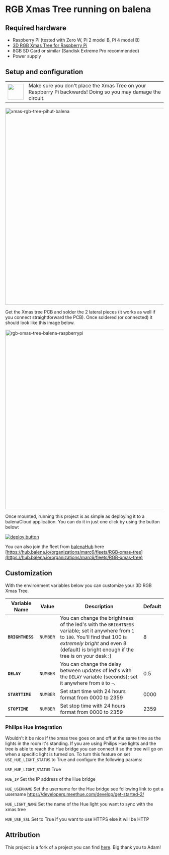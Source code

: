 # RGB Xmas Tree running on balena

## Required hardware

* Raspberry Pi (tested with Zero W, Pi 2 model B, Pi 4 model B)
* [3D RGB Xmas Tree for Raspberry Pi](https://thepihut.com/products/3d-rgb-xmas-tree-for-raspberry-pi)
* 8GB SD Card or similar (Sandisk Extreme Pro recommended)
* Power supply

## Setup and configuration

 

|   |   |
|---|---|
| <img width="50" style="float: right;" src="https://user-images.githubusercontent.com/9275193/211962217-cc1a21ef-1b67-4ea2-b97d-6f41f3cdfb5f.png">  | Make sure you don't place the Xmas Tree on your Raspberry Pi backwards! Doing so you may damage the circuit.  |


<img width="624" alt="xmas-rgb-tree-pihut-balena" src="https://user-images.githubusercontent.com/173156/209328704-5167655f-67ac-41cf-bb6f-b80cc59f72f5.png">

Get the Xmas tree PCB and solder the 2 lateral pieces (it works as well if you connect straightforward the PCB). Once soldered (or connected) it should look like this image below.

<img width="569" alt="rgb-xmas-tree-balena-raspberrypi" src="https://user-images.githubusercontent.com/173156/209328758-277f7712-e613-475b-aa18-8b439e79c66f.png">

Once mounted, running this project is as simple as deploying it to a balenaCloud application. You can do it in just one click by using the button below:

[![deploy button](https://balena.io/deploy.svg)](https://dashboard.balena-cloud.com/deploy?repoUrl=https://github.com/mpous/balena-rgbxmastree&defaultDeviceType=raspberry-pi)

You can also join the fleet from [balenaHub](https://hub.balena.io) here [https://hub.balena.io/organizations/marc6/fleets/RGB-xmas-tree](https://hub.balena.io/organizations/marc6/fleets/RGB-xmas-tree)


## Customization

With the environment variables below you can customize your 3D RGB Xmas Tree.

Variable Name | Value | Description | Default
------------ | ------------- | ------------- | -------------
**`BRIGHTNESS`** | `NUMBER` | You can change the brightness of the led's with the `BRIGHTNESS` variable; set it anywhere from `1` to `100`. You'll find that 100 is _extremely bright_ and even 8 (default) is bright enough if the tree is on your desk :)| 8
**`DELAY`** | `NUMBER` | You can change the delay between updates of led's with the `DELAY` variable (seconds); set it anywhere from `0` to `~`. | 0.5
**`STARTTIME`** | `NUMBER` | Set start time with 24 hours format from 0000 to 2359 | 0000
**`STOPTIME`** | `NUMBER` | Set stop time with 24 hours format from 0000 to 2359 | 2359


### Philips Hue integration

Wouldn't it be nice if the xmas tree goes on and off at the same time as the lights in the room it's standing. If you are using Philips Hue lights and the tree is able to reach the Hue bridge you can connect it so the tree will go on when a specific light is turned on.
To turn this feature on set `USE_HUE_LIGHT_STATUS` to True and configure the following params:

`USE_HUE_LIGHT_STATUS` True

`HUE_IP` Set the IP address of the Hue bridge

`HUE_USERNAME` Set the username for the Hue bridge see following link to get a username https://developers.meethue.com/develop/get-started-2/

`HUE_LIGHT_NAME` Set the name of the Hue light you want to sync with the xmas tree

`HUE_USE_SSL` Set to True if you want to use HTTPS else it will be HTTP


## Attribution

This project is a fork of a project you can find [here](https://github.com/connect-cloud/balena-rgbxmastree). Big thank you to Adam!


